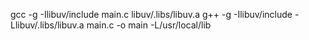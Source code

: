gcc -g -Ilibuv/include  main.c libuv/.libs/libuv.a
g++ -g -Ilibuv/include -Llibuv/.libs/libuv.a  main.c -o main 
-L/usr/local/lib
